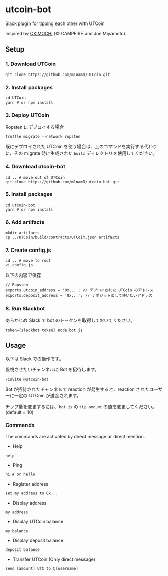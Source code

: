 # utcoin-bot
Slack plugin for tipping each other with UTCoin

Inspired by [OKIMOCHI](https://github.com/campfire-inc/OKIMOCHI) (&copy; CAMPFIRE and Joe Miyamoto).

## Setup
### 1. Download UTCoin
```
git clone https://github.com/m1nam1/UTCoin.git
```

### 2. Install packages
```
cd UTCoin
yarn # or npm install
```

### 3. Deploy UTCoin
Ropsten にデプロイする場合
```
truffle migrate --network ropsten
```

既にデプロイされた UTCoin を使う場合は、上のコマンドを実行する代わりに、その migrate 時に生成された `build` ディレクトリを使用してください。

### 4. Download utcoin-bot
```
cd .. # move out of UTCoin
git clone https://github.com/m1nam1/utcoin-bot.git
```

### 5. Install packages
```
cd utcoin-bot
yarn # or npm install
```

### 6. Add artifacts
```
mkdir artifacts
cp ../UTCoin/build/contracts/UTCoin.json artifacts
```

### 7. Create config.js
```
cd .. # move to root
vi config.js
```

以下の内容で保存
```
// Ropsten
exports.utcoin_address = '0x...'; // デプロイされた UTCoin のアドレス
exports.deposit_address = '0x...'; // デポジットとして使いたいアドレス
```

### 8. Run Slackbot
あらかじめ Slack で bot のトークンを取得しておいてください。
```
token=[slackbot token] node bot.js
```

## Usage
以下は Slack での操作です。

監視させたいチャンネルに Bot を招待します。
```
/invite @utcoin-bot
```

Bot が招待されたチャンネルで reaction が発生すると、reaction されたユーザーに一定の UTCoin が送金されます。

チップ量を変更するには、`bot.js` の `tip_amount` の値を変更してください。 (default = 10)

### Commands
The commands are activated by direct message or direct mention.

- Help
```
help
```

- Ping
```
hi # or hello
```

- Register address
```
set my address to 0x...
```

- Display address
```
my address
```

- Display UTCoin balance
```
my balance
```

- Display deposit balance
```
deposit balance
```

- Transfer UTCoin (Only direct message)
```
send [amount] UTC to @[username]
```
